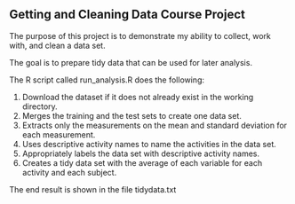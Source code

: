 ## Getting and Cleaning Data Course Project

The purpose of this project is to demonstrate my ability to collect, work with, and clean a data set.

The goal is to prepare tidy data that can be used for later analysis. 

The R script called run_analysis.R does the following:

1. Download the dataset if it does not already exist in the working directory.
2. Merges the training and the test sets to create one data set.
3. Extracts only the measurements on the mean and standard deviation for each measurement.
4. Uses descriptive activity names to name the activities in the data set.
5. Appropriately labels the data set with descriptive activity names.
6. Creates a tidy data set with the average of each variable for each activity and each subject.

The end result is shown in the file tidydata.txt
